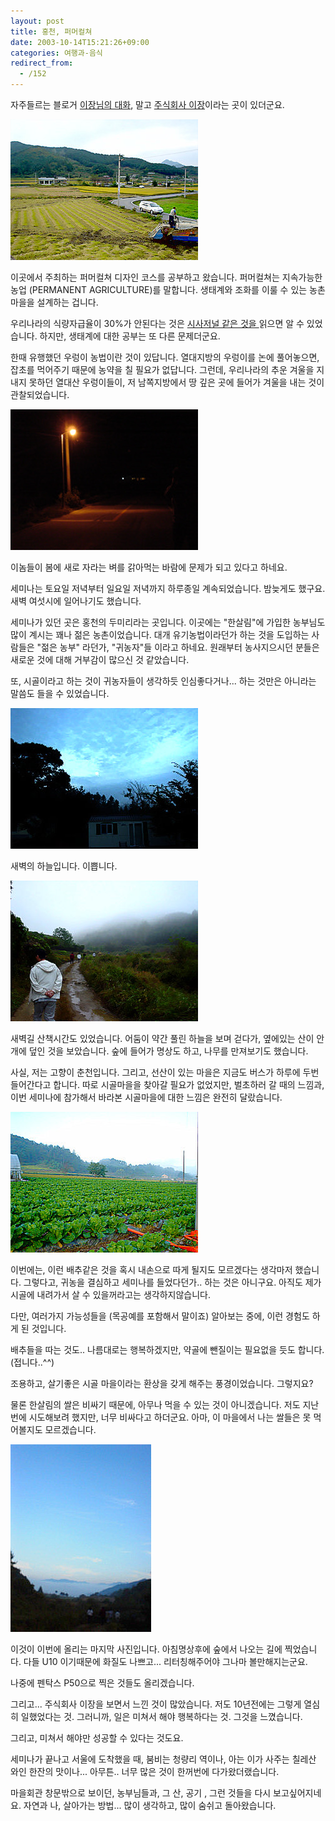 ```yaml
---
layout: post
title: 홍천, 퍼머컬쳐
date: 2003-10-14T15:21:26+09:00
categories: 여행과-음식
redirect_from:
  - /152
---
```


자주들르는 블로거 <a href="http://ejang.new21.org/" target="bb">이장님의 대화</a>, 말고 <a href="http://www.e-jang.net" target="bb">주식회사 이장</a>이라는 곳이 있더군요.

![ ](/assets/media/logs_archives_DSC02134.jpg)

이곳에서 주최하는 퍼머컬쳐 디자인 코스를 공부하고 왔습니다. 퍼머컬쳐는 지속가능한 농업 (PERMANENT AGRICULTURE)를 말합니다. 생태계와 조화를 이룰 수 있는 농촌마을을 설계하는 겁니다.

우리나라의 식량자급율이 30%가 안된다는 것은 <a href="/266" target="bb">시사저널 같은 것을 </a>읽으면 알 수 있었습니다. 하지만, 생태계에 대한 공부는 또 다른 문제더군요.

한때 유행했던 우렁이 농법이란 것이 있답니다. 열대지방의 우렁이를 논에 풀어놓으면, 잡초를 먹어주기 때문에 농약을 칠 필요가 없답니다. 그런데, 우리나라의 추운 겨울을 지내지 못하던 열대산 우렁이들이, 저 남쪽지방에서 땅 깊은 곳에 들어가 겨울을 내는 것이 관찰되었습니다.

![ ](/assets/media/logs_archives_DSC02136.jpg)

이놈들이 봄에 새로 자라는 벼를 갉아먹는 바람에 문제가 되고 있다고 하네요.

세미나는 토요일 저녁부터 일요일 저녁까지 하루종일 계속되었습니다. 밤늦게도 했구요. 새벽 여섯시에 일어나기도 했습니다.

세미나가 있던 곳은 홍천의 두미리라는 곳입니다. 이곳에는 "한살림"에 가입한 농부님도 많이 계시는 꽤나 젊은 농촌이었습니다. 대개 유기농법이라던가 하는 것을 도입하는 사람들은 "젊은 농부" 라던가, "귀농자"들 이라고 하네요. 원래부터 농사지으시던 분들은 새로운 것에 대해 거부감이 많으신 것 같았습니다.

또, 시골이라고 하는 것이 귀농자들이 생각하듯 인심좋다거나... 하는 것만은 아니라는 말씀도 들을 수 있었습니다.

![ ](/assets/media/logs_archives_DSC02150.jpg)

새벽의 하늘입니다. 이쁩니다.

![ ](/assets/media/logs_archives_DSC02154.jpg)

새벽길 산책시간도 있었습니다. 어둠이 약간 풀린 하늘을 보며 걷다가, 옆에있는 산이 안개에 덮인 것을 보았습니다. 숲에 들어가 명상도 하고, 나무를 만져보기도 했습니다.

사실, 저는 고향이 춘천입니다. 그리고, 선산이 있는 마을은 지금도 버스가 하루에 두번 들어간다고 합니다. 따로 시골마을을 찾아갈 필요가 없었지만, 벌초하러 갈 때의 느낌과, 이번 세미나에 참가해서 바라본 시골마을에 대한 느낌은 완전히 달랐습니다.

![ ](/assets/media/logs_archives_DSC02163.jpg)

이번에는, 이런 배추같은 것을 혹시 내손으로 따게 될지도 모르겠다는 생각마저 했습니다. 그렇다고, 귀농을 결심하고 세미나를 들었다던가.. 하는 것은 아니구요. 아직도 제가 시골에 내려가서 살 수 있을꺼라고는 생각하지않습니다.

다만, 여러가지 가능성들을 (목공예를 포함해서 말이죠) 알아보는 중에, 이런 경험도 하게 된 것입니다.

배추들을 따는 것도.. 나름대로는 행복하겠지만, 약골에 뺀질이는 필요없을 듯도 합니다. (접니다..^^)

조용하고, 살기좋은 시골 마을이라는 환상을 갖게 해주는 풍경이었습니다. 그렇지요?

물론 한살림의 쌀은 비싸기 때문에, 아무나 먹을 수 있는 것이 아니겠습니다. 저도 지난번에 시도해보려 했지만, 너무 비싸다고 하더군요. 아마, 이 마을에서 나는 쌀들은 못 먹어볼지도 모르겠습니다.

![ ](/assets/media/logs_archives_DSC02162.jpg)

이것이 이번에 올리는 마지막 사진입니다. 아침명상후에 숲에서 나오는 길에 찍었습니다. 다들 U10 이기때문에 화질도 나쁘고... 리터칭해주어야 그나마 볼만해지는군요.

나중에 펜탁스 P50으로 찍은 것들도 올리겠습니다.

그리고... 주식회사 이장을 보면서 느낀 것이 많았습니다. 저도 10년전에는 그렇게 열심히 일했었다는 것. 그러니까, 일은 미쳐서 해야 행복하다는 것. 그것을 느꼈습니다.

그리고, 미쳐서 해야만 성공할 수 있다는 것도요.

세미나가 끝나고 서울에 도착했을 때, 붐비는 청량리 역이나, 아는 이가 사주는 칠레산 와인 한잔의 맛이나... 아무튼.. 너무 많은 것이 한꺼번에 다가왔더랬습니다.

마을회관 창문밖으로 보이던, 농부님들과, 그 산, 공기 , 그런 것들을 다시 보고싶어지네요. 자연과 나, 살아가는 방법... 많이 생각하고, 많이 숨쉬고 돌아왔습니다.

